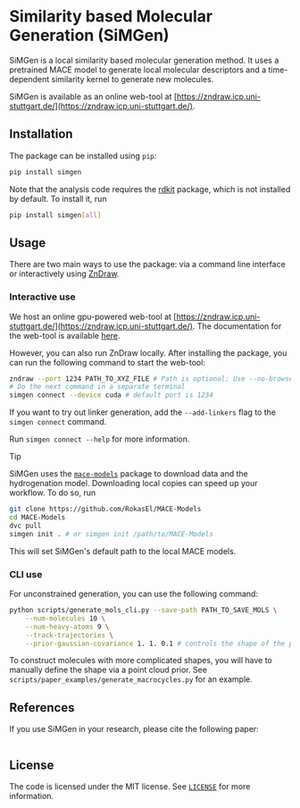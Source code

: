 # Similarity based Molecular Generation (SiMGen)

SiMGen is a local similarity based molecular generation method. It uses a pretrained MACE model to generate local molecular descriptors and a time-dependent similarity kernel to generate new molecules.

SiMGen is available as an online web-tool at [https://zndraw.icp.uni-stuttgart.de/](https://zndraw.icp.uni-stuttgart.de/).

## Installation

The package can be installed using `pip`:

```sh
pip install simgen
```

Note that the analysis code requires the [rdkit](https://github.com/rdkit/rdkit) package, which is not installed by default. To install it, run

```sh
pip install simgen[all]
```

## Usage

There are two main ways to use the package: via a command line interface or interactively using [ZnDraw](https://github.com/zincware/ZnDraw/).

### Interactive use

We host an online gpu-powered web-tool at [https://zndraw.icp.uni-stuttgart.de/](https://zndraw.icp.uni-stuttgart.de/). The documentation for the web-tool is available [here](https://RokasEl.github.io/simgen/).

However, you can also run ZnDraw locally. After installing the package, you can run the following command to start the web-tool:

```sh
zndraw --port 1234 PATH_TO_XYZ_FILE # Path is optional; Use --no-browser for remote servers
# Do the next command in a separate terminal
simgen connect --device cuda # default port is 1234
```

If you want to try out linker generation, add the `--add-linkers` flag to the `simgen connect` command.

Run `simgen connect --help` for more information.

> [!TIP]
> SiMGen uses the [`mace-models`](https://github.com/RokasEl/MACE-Models) package to download data and the hydrogenation model. Downloading local copies can speed up your workflow. To do so, run
> ```sh
> git clone https://github.com/RokasEl/MACE-Models
> cd MACE-Models
> dvc pull
> simgen init . # or simgen init /path/to/MACE-Models
> ```
> This will set SiMGen's default path to the local MACE models.


### CLI use

For unconstrained generation, you can use the following command:

```sh
python scripts/generate_mols_cli.py --save-path PATH_TO_SAVE_MOLS \
    --num-molecules 10 \
    --num-heavy-atoms 9 \
    --track-trajectories \
    --prior-gaussian-covariance 1. 1. 0.1 # controls the shape of the prior
```

To construct molecules with more complicated shapes, you will have to manually define the shape via a point cloud prior. See `scripts/paper_examples/generate_macrocycles.py` for an example.

## References

If you use SiMGen in your research, please cite the following paper:

```bibtex
```


## License

The code is licensed under the MIT license. See [`LICENSE`](./LICENSE) for more information.
